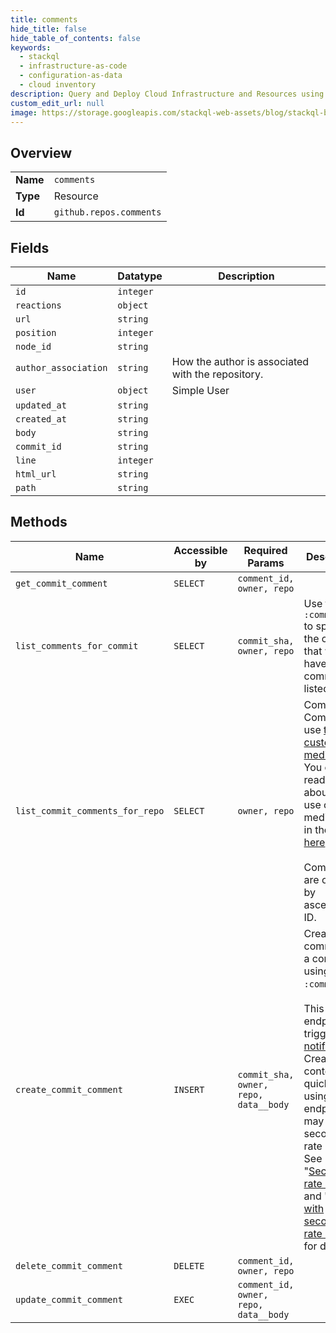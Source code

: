 ```yaml
---
title: comments
hide_title: false
hide_table_of_contents: false
keywords:
  - stackql
  - infrastructure-as-code
  - configuration-as-data
  - cloud inventory
description: Query and Deploy Cloud Infrastructure and Resources using SQL
custom_edit_url: null
image: https://storage.googleapis.com/stackql-web-assets/blog/stackql-blog-post-featured-image.png
---
```

  
    

## Overview
<table><tbody>
<tr><td><b>Name</b></td><td><code>comments</code></td></tr>
<tr><td><b>Type</b></td><td>Resource</td></tr>
<tr><td><b>Id</b></td><td><code>github.repos.comments</code></td></tr>
</tbody></table>

## Fields
| Name | Datatype | Description |
| ---- | -------- | ----------- |
| `id` | `integer` |  |
| `reactions` | `object` |  |
| `url` | `string` |  |
| `position` | `integer` |  |
| `node_id` | `string` |  |
| `author_association` | `string` | How the author is associated with the repository. |
| `user` | `object` | Simple User |
| `updated_at` | `string` |  |
| `created_at` | `string` |  |
| `body` | `string` |  |
| `commit_id` | `string` |  |
| `line` | `integer` |  |
| `html_url` | `string` |  |
| `path` | `string` |  |
## Methods
| Name | Accessible by | Required Params | Description |
| ---- | ------------- | --------------- | ----------- |
| `get_commit_comment` | `SELECT` | `comment_id, owner, repo` |  |
| `list_comments_for_commit` | `SELECT` | `commit_sha, owner, repo` | Use the `:commit_sha` to specify the commit that will have its comments listed. |
| `list_commit_comments_for_repo` | `SELECT` | `owner, repo` | Commit Comments use [these custom media types](https://docs.github.com/rest/reference/repos#custom-media-types). You can read more about the use of media types in the API [here](https://docs.github.com/rest/overview/media-types/).<br /><br />Comments are ordered by ascending ID. |
| `create_commit_comment` | `INSERT` | `commit_sha, owner, repo, data__body` | Create a comment for a commit using its `:commit_sha`.<br /><br />This endpoint triggers [notifications](https://docs.github.com/en/github/managing-subscriptions-and-notifications-on-github/about-notifications). Creating content too quickly using this endpoint may result in secondary rate limiting. See "[Secondary rate limits](https://docs.github.com/rest/overview/resources-in-the-rest-api#secondary-rate-limits)" and "[Dealing with secondary rate limits](https://docs.github.com/rest/guides/best-practices-for-integrators#dealing-with-secondary-rate-limits)" for details. |
| `delete_commit_comment` | `DELETE` | `comment_id, owner, repo` |  |
| `update_commit_comment` | `EXEC` | `comment_id, owner, repo, data__body` |  |
